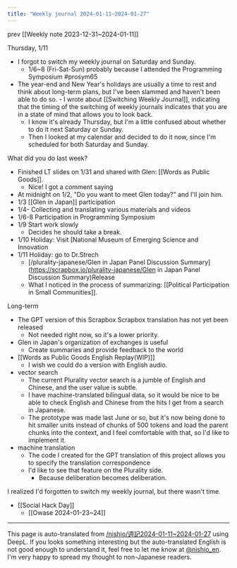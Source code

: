 ```yaml
---
title: "Weekly journal 2024-01-11~2024-01-27"
---
```


prev  [[Weekly note 2023-12-31~2024-01-11]]

Thursday, 1/11
- I forgot to switch my weekly journal on Saturday and Sunday.
    - 1/6~8 (Fri-Sat-Sun) probably because I attended the Programming Symposium #prosym65
- The year-end and New Year's holidays are usually a time to rest and think about long-term plans, but I've been slammed and haven't been able to do so.
        - I wrote about [[Switching Weekly Journal]], indicating that the timing of the switching of weekly journals indicates that you are in a state of mind that allows you to look back.
    - I know it's already Thursday, but I'm a little confused about whether to do it next Saturday or Sunday.
    - Then I looked at my calendar and decided to do it now, since I'm scheduled for both Saturday and Sunday.

What did you do last week?
- Finished LT slides on 1/31 and shared with Glen: [[Words as Public Goods]].
    - Nice! I got a comment saying
- At midnight on 1/2, "Do you want to meet Glen today?" and I'll join him.
- 1/3 [[Glen in Japan]] participation
- 1/4- Collecting and translating various materials and videos
- 1/6-8 Participation in Programming Symposium
- 1/9 Start work slowly
    - Decides he should take a break.
- 1/10 Holiday: Visit [National Museum of Emerging Science and Innovation
- 1/11 Holiday: go to Dr.Strech
    - [/plurality-japanese/Glen in Japan Panel Discussion Summary](https://scrapbox.io/plurality-japanese/Glen in Japan Panel Discussion Summary)Release
    - What I noticed in the process of summarizing: [[Political Participation in Small Communities]].

Long-term
- The GPT version of this Scrapbox Scrapbox translation has not yet been released
    - Not needed right now, so it's a lower priority.
- Glen in Japan's organization of exchanges is useful
    - Create summaries and provide feedback to the world
- [[Words as Public Goods English Replay(WIP)]]
    - I wish we could do a version with English audio.
- vector search
    - The current Plurality vector search is a jumble of English and Chinese, and the user value is subtle.
    - I have machine-translated bilingual data, so it would be nice to be able to check English and Chinese from the hits I get from a search in Japanese.
    - The prototype was made last June or so, but it's now being done to hit smaller units instead of chunks of 500 tokens and load the parent chunks into the context, and I feel comfortable with that, so I'd like to implement it.
- machine translation
    - The code I created for the GPT translation of this project allows you to specify the translation correspondence
    - I'd like to see that feature on the Plurality side.
        - Because deliberation becomes deliberation.

I realized I'd forgotten to switch my weekly journal, but there wasn't time.
- [[Social Hack Day]]
    - [[Owase 2024-01-23~24]]


---
This page is auto-translated from [/nishio/週記2024-01-11~2024-01-27](https://scrapbox.io/nishio/週記2024-01-11~2024-01-27) using DeepL. If you looks something interesting but the auto-translated English is not good enough to understand it, feel free to let me know at [@nishio_en](https://twitter.com/nishio_en). I'm very happy to spread my thought to non-Japanese readers.